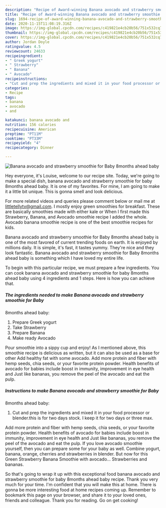 ```yaml
---
description: "Recipe of Award-winning Banana avocado and strawberry smoothie for Baby 8months ahead baby"
title: "Recipe of Award-winning Banana avocado and strawberry smoothie for Baby 8months ahead baby"
slug: 1694-recipe-of-award-winning-banana-avocado-and-strawberry-smoothie-for-baby-8months-ahead-baby
date: 2020-11-15T11:08:19.316Z
image: https://img-global.cpcdn.com/recipes/c419821e4cb20b56/751x532cq70/banana-avocado-and-strawberry-smoothie-for-baby-8months-ahead-baby-recipe-main-photo.jpg
thumbnail: https://img-global.cpcdn.com/recipes/c419821e4cb20b56/751x532cq70/banana-avocado-and-strawberry-smoothie-for-baby-8months-ahead-baby-recipe-main-photo.jpg
cover: https://img-global.cpcdn.com/recipes/c419821e4cb20b56/751x532cq70/banana-avocado-and-strawberry-smoothie-for-baby-8months-ahead-baby-recipe-main-photo.jpg
author: Jordan Doyle
ratingvalue: 4.5
reviewcount: 24633
recipeingredient:
- " Greek yogurt"
- " Strawberry"
- " Banana"
- " Avocado"
recipeinstructions:
- "Cut and prep the ingredients and mixed it in your food processor or blender.this is for two days stock. I keep it for two days or three max."
categories:
- Recipe
tags:
- banana
- avocado
- and

katakunci: banana avocado and 
nutrition: 156 calories
recipecuisine: American
preptime: "PT11M"
cooktime: "PT33M"
recipeyield: "4"
recipecategory: Dinner

---
```



![Banana avocado and strawberry smoothie for Baby
8months ahead baby](https://img-global.cpcdn.com/recipes/c419821e4cb20b56/751x532cq70/banana-avocado-and-strawberry-smoothie-for-baby-8months-ahead-baby-recipe-main-photo.jpg)

Hey everyone, it's Louise, welcome to our recipe site. Today, we're going to make a special dish, banana avocado and strawberry smoothie for baby
8months ahead baby. It is one of my favorites. For mine, I am going to make it a little bit unique. This is gonna smell and look delicious.

For more related videos and queries please comment below or mail me at littletellytv@gmail.com. I mostly enjoy green smoothies for breakfast. These are basically smoothies made with either kale or When I first made this Strawberry, Banana, and Avocado smoothie recipe I added the whole. Avocado banana smoothie recipe is one of the best smoothie recipes for kids.

Banana avocado and strawberry smoothie for Baby
8months ahead baby is one of the most favored of current trending foods on earth. It is enjoyed by millions daily. It is simple, it's fast, it tastes yummy. They're nice and they look fantastic. Banana avocado and strawberry smoothie for Baby
8months ahead baby is something which I have loved my entire life.


To begin with this particular recipe, we must prepare a few ingredients. You can cook banana avocado and strawberry smoothie for baby
8months ahead baby using 4 ingredients and 1 steps. Here is how you can achieve that.

<!--inarticleads1-->

##### The ingredients needed to make Banana avocado and strawberry smoothie for Baby
8months ahead baby:

1. Prepare  Greek yogurt
1. Take  Strawberry
1. Prepare  Banana
1. Make ready  Avocado


Pour smoothie into a sippy cup and enjoy! As I mentioned above, this smoothie recipe is delicious as written, but it can also be used as a base for other Add healthy fat with some avocado. Add more protein and fiber with hemp seeds, chia seeds, or your favorite protein powder. Health benefits of avocado for babies include boost in immunity, improvement in eye health and Just like bananas, you remove the peel of the avocado and eat the pulp. 

<!--inarticleads2-->

##### Instructions to make Banana avocado and strawberry smoothie for Baby
8months ahead baby:

1. Cut and prep the ingredients and mixed it in your food processor or blender.this is for two days stock. I keep it for two days or three max.


Add more protein and fiber with hemp seeds, chia seeds, or your favorite protein powder. Health benefits of avocado for babies include boost in immunity, improvement in eye health and Just like bananas, you remove the peel of the avocado and eat the pulp. If you love avocado smoothie yourself, then you can prepare some for your baby as well. Combine yogurt, banana, orange, cherries and strawberries in blender. But now for this Green Strawberry Banana Smoothie with avocado… Strawberries and bananas. 

So that's going to wrap it up with this exceptional food banana avocado and strawberry smoothie for baby
8months ahead baby recipe. Thank you very much for your time. I'm confident that you will make this at home. There is gonna be more interesting food at home recipes coming up. Remember to bookmark this page on your browser, and share it to your loved ones, friends and colleague. Thank you for reading. Go on get cooking!

